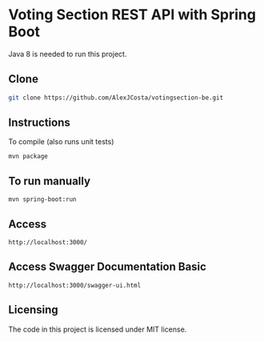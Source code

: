 Voting Section REST API with Spring Boot
========================================

Java 8 is needed to run this project.

Clone
--------

```sh
git clone https://github.com/AlexJCosta/votingsection-be.git
```

## Instructions

To compile (also runs unit tests)

```
mvn package
```

## To run manually

```
mvn spring-boot:run
```

## Access

```
http://localhost:3000/
```

## Access Swagger Documentation Basic

```
http://localhost:3000/swagger-ui.html
```

## Licensing

The code in this project is licensed under MIT license.

